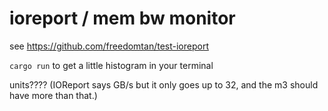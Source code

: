 # ioreport / mem bw monitor

see https://github.com/freedomtan/test-ioreport

`cargo run` to get a little histogram in your terminal

units???? (IOReport says GB/s but it only goes up to 32, and the m3 should have more than that.)